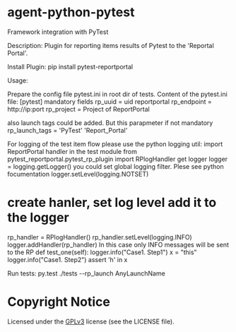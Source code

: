 # agent-python-pytest
Framework integration with PyTest

Description:
Plugin for reporting items results of Pytest to the 'Reportal Portal'.

Install Plugin:
pip install pytest-reportportal

Usage:

Prepare the config file pytest.ini in root dir of tests.
Content of the pytest.ini file:
  [pytest]
  mandatory fields
  rp_uuid = uid reportportal
  rp_endpoint = http://ip:port
  rp_project = Project of ReportPortal

  also launch tags could be added. But this parapmeter if not mandatory
  rp_launch_tags = 'PyTest' 'Report_Portal'

For logging of the test item flow please use the python logging util:
  import ReportPortal handler in the test module
  from pytest_reportportal.pytest_rp_plugin import RPlogHandler
  get logger
  logger = logging.getLogger()
  you could set global logging filter. Plese see python focumentation
  logger.setLevel(logging.NOTSET)
  # create hanler, set log level add it to the logger
  rp_handler = RPlogHandler()
  rp_handler.setLevel(logging.INFO)
  logger.addHandler(rp_handler)
  In this case only INFO messages will be sent to the RP
  def test_one(self):
      logger.info("Case1. Step1")
      x = "this"
      logger.info("Case1. Step2")
      assert 'h' in x

Run tests:
py.test ./tests --rp_launch AnyLaunchName

# Copyright Notice
Licensed under the [GPLv3](https://www.gnu.org/licenses/quick-guide-gplv3.html)
license (see the LICENSE file).